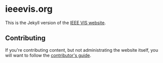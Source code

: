 # ieeevis.org

This is the Jekyll version of the [IEEE VIS website](http://ieeevis.org).

## Contributing

If you're contributing content, but not administrating the website
itself, you will want to follow the
[contributor's guide](instructions.md).
